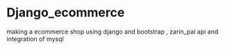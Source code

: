 # Django_ecommerce
making a ecommerce shop using django and bootstrap , zarin_pal api and integration of mysql
